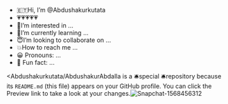 - 🇪🇹Hi, I’m @Abdushakurkutata
- 💗💗💗💗💗
- 💫I’m interested in ...
- 📱I’m currently learning ...
- 😇I’m looking to collaborate on ...
- 💥How to reach me ...
- 😀 Pronouns: ...
- 💯 Fun fact: ...

<Abdushakurkutata/AbdushakurAbdalla is a 🛎️special 🛎️repository because its `README.md` (this file) appears on your GitHub profile.
You can click the Preview link to take a look at your changes.![Snapchat-1568456312](https://github.com/user-attachments/assets/2dde2530-b21e-49ef-9311-044adac6070b)
